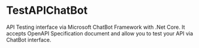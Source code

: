 # TestAPIChatBot
API Testing interface via Microsoft ChatBot Framework with .Net Core. It accepts OpenAPI Specification document and allow you to test your API via ChatBot interface.
